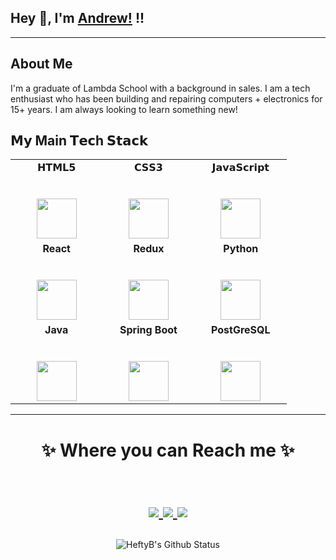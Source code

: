## Hey 👋, I'm [Andrew!](https://github.com/HeftyB) !!

<hr/>

## About Me

I'm a graduate of Lambda School with a background in sales. I am a tech enthusiast who has been building and repairing computers + electronics for 15+ years. I am always looking to learn something new!


## 𝗠𝘆 Main 𝗧𝗲𝗰h 𝗦𝘁𝗮𝗰𝗸

<div align="center">
  <table>
    <tbody>
      <tr valign="top">
        <td width="25%" align="center">
          <span>𝗛𝗧𝗠𝗟𝟱</span><br><br><br>
          <img height="64px" src="https://cdn.svgporn.com/logos/html-5.svg">
        </td> 
        <td width="25%" align="center">
          <span>𝗖𝗦𝗦𝟯</span><br><br><br>
          <img height="64px" src="https://cdn.svgporn.com/logos/css-3.svg">
        </td>
        <td width="25%" align="center">
          <span>𝗝𝗮𝘃𝗮𝗦𝗰𝗿𝗶𝗽𝘁</span><br><br><br>
          <img height="64px" src="https://cdn.svgporn.com/logos/javascript.svg">
        </td>
      </tr>
      <tr valign="top">
        <td width="25%" align="center">
          <span><strong>React</strong>
          </span><br><br><br>
          <img height="64px" src="https://cdn4.iconfinder.com/data/icons/logos-3/600/React.js_logo-512.png">
        </td>
        <td width="25%" align="center">
          <span><strong>Redux</strong>
          </span><br><br><br>
          <img height="64px" src="https://cdn.svgporn.com/logos/redux.svg">
        </td>
        <td width="25%" align="center">
          <span><strong>Python</strong>
          </span><br><br><br>
          <img height="64px" src="https://cdn4.iconfinder.com/data/icons/logos-and-brands/512/267_Python_logo-128.png">
        </td>
      </tr>
      <tr valign="top">
        <td width="25%" align="center">
          <span><strong>Java</strong></span><br><br><br>
          <img height="64px" src="https://www.vectorlogo.zone/logos/java/java-ar21.svg">
        </td>
        <td width="25%" align="center">
          <span><strong>Spring Boot</strong></span><br><br><br>
          <img height="64px" src="https://cdn.svgporn.com/logos/spring.svg">
        </td>
        <td width="25%" align="center">
          <span><strong>PostGreSQL</strong></span><br><br><br>
          <img height="64px" src="https://cdn.svgporn.com/logos/postgresql.svg">
        </td>
      </tr>    
    </tbody>
  </table>
</div>

<hr>

<h1 align="center">
✨ Where you can Reach me ✨

<p align="center">
  <br/>
  <a href="https://www.linkedin.com/in/heftyb//">
    <img src="https://img.shields.io/badge/LinkedIn-%230077B5.svg?&style=flat-square&logo=linkedin&logoColor=white">
  </a>
  
  <a href="https://github.com/HeftyB">
    <img src="https://img.shields.io/badge/Github-%230A0A0A.svg?&style=flat-square&logo=Github&logoColor=white">  
  </a>

  <a href="https://twitter.com/HeftyB_Dev">
    <img src="https://img.shields.io/badge/twitter-%230077D4.svg?&style=flat-square&logo=twitter&logoColor=white">
  </a>
</p>
</h1>

<div align = "center">

![HeftyB's Github Status](https://github-readme-stats.vercel.app/api?username=heftyb&show_icons=true&count_private=true&hide=stars&title_color=3793c4&icon_color=ffbb00&text_color=ffffff&bg_color=000000)

</div>
<!--
**HeftyB/HeftyB** is a ✨ _special_ ✨ repository because its `README.md` (this file) appears on your GitHub profile.

Here are some ideas to get you started:

- 🔭 I’m currently working on ...
- 🌱 I’m currently learning ...
- 👯 I’m looking to collaborate on ...
- 🤔 I’m looking for help with ...
- 💬 Ask me about ...
- 📫 How to reach me: ...
- 😄 Pronouns: ...
- ⚡ Fun fact: ...
-->
